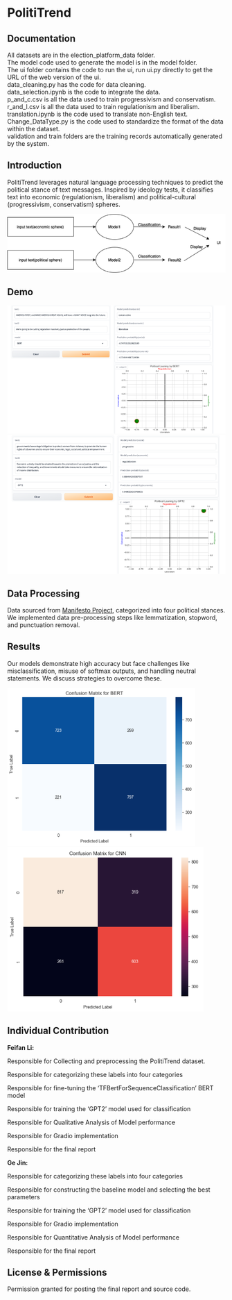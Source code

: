 # PolitiTrend

## Documentation
All datasets are in the election_platform_data folder.    
The model code used to generate the model is in the model folder.  
The ui folder contains the code to run the ui, run ui.py directly to get the URL of the web version of the ui.  
data_cleaning.py has the code for data cleaning.  
data_selection.ipynb is the code to integrate the data.  
p_and_c.csv is all the data used to train progressivism and conservatism.  
r_and_l.csv is all the data used to train regulationism and liberalism.  
translation.ipynb is the code used to translate non-English text.  
Change_DataType.py is the code used to standardize the format of the data within the dataset.  
validation and train folders are the training records automatically generated by the system.  

## Introduction
PolitiTrend leverages natural language processing techniques to predict the political stance of text messages. Inspired by ideology tests, it classifies text into economic (regulationism, liberalism) and political-cultural (progressivism, conservatism) spheres.

![](readme_fig/UID.png)

## Demo

![](readme_fig/DEMO1.png)
![](readme_fig/DEMO2.png)

## Data Processing
Data sourced from [Manifesto Project](https://manifesto-project.wzb.eu/), categorized into four political stances. We implemented data pre-processing steps like lemmatization, stopword, and punctuation removal.


## Results
Our models demonstrate high accuracy but face challenges like misclassification, misuse of softmax outputs, and handling neutral statements. We discuss strategies to overcome these.

![](readme_fig/BERTCON.png) ![](readme_fig/CNNCON.png)


## Individual Contribution
**Feifan Li:**

Responsible for Collecting and preprocessing the PolitiTrend dataset. 

Responsible for categorizing these labels into four categories

Responsible for fine-tuning the ‘TFBertForSequenceClassification’ BERT model

Responsible for training the ‘GPT2’ model used for classification

Responsible for Qualitative Analysis of Model performance 

Responsible for Gradio implementation

Responsible for the final report


**Ge Jin:**

Responsible for categorizing these labels into four categories 

Responsible for constructing the baseline model  and selecting the best parameters 

Responsible for training the ‘GPT2’ model used for classification

Responsible for Gradio implementation

Responsible for Quantitative Analysis of Model performance 

Responsible for the final report


## License & Permissions
Permission granted for posting the final report and source code.


